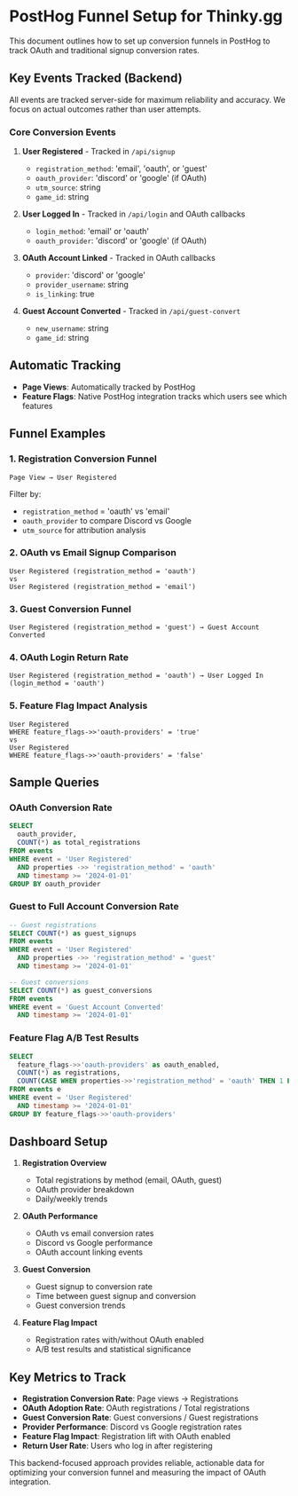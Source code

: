 # PostHog Funnel Setup for Thinky.gg

This document outlines how to set up conversion funnels in PostHog to track OAuth and traditional signup conversion rates.

## Key Events Tracked (Backend)

All events are tracked server-side for maximum reliability and accuracy. We focus on actual outcomes rather than user attempts.

### Core Conversion Events

1. **User Registered** - Tracked in `/api/signup`
   - `registration_method`: 'email', 'oauth', or 'guest'
   - `oauth_provider`: 'discord' or 'google' (if OAuth)
   - `utm_source`: string
   - `game_id`: string

2. **User Logged In** - Tracked in `/api/login` and OAuth callbacks
   - `login_method`: 'email' or 'oauth'
   - `oauth_provider`: 'discord' or 'google' (if OAuth)

3. **OAuth Account Linked** - Tracked in OAuth callbacks
   - `provider`: 'discord' or 'google'
   - `provider_username`: string
   - `is_linking`: true

4. **Guest Account Converted** - Tracked in `/api/guest-convert`
   - `new_username`: string
   - `game_id`: string

## Automatic Tracking

- **Page Views**: Automatically tracked by PostHog
- **Feature Flags**: Native PostHog integration tracks which users see which features

## Funnel Examples

### 1. Registration Conversion Funnel
```
Page View → User Registered
```

Filter by:
- `registration_method` = 'oauth' vs 'email'
- `oauth_provider` to compare Discord vs Google
- `utm_source` for attribution analysis

### 2. OAuth vs Email Signup Comparison
```
User Registered (registration_method = 'oauth')
vs
User Registered (registration_method = 'email')
```

### 3. Guest Conversion Funnel
```
User Registered (registration_method = 'guest') → Guest Account Converted
```

### 4. OAuth Login Return Rate
```
User Registered (registration_method = 'oauth') → User Logged In (login_method = 'oauth')
```

### 5. Feature Flag Impact Analysis
```
User Registered
WHERE feature_flags->>'oauth-providers' = 'true'
vs
User Registered  
WHERE feature_flags->>'oauth-providers' = 'false'
```

## Sample Queries

### OAuth Conversion Rate
```sql
SELECT 
  oauth_provider,
  COUNT(*) as total_registrations
FROM events 
WHERE event = 'User Registered' 
  AND properties ->> 'registration_method' = 'oauth'
  AND timestamp >= '2024-01-01'
GROUP BY oauth_provider
```

### Guest to Full Account Conversion Rate
```sql
-- Guest registrations
SELECT COUNT(*) as guest_signups
FROM events 
WHERE event = 'User Registered' 
  AND properties ->> 'registration_method' = 'guest'
  AND timestamp >= '2024-01-01'

-- Guest conversions  
SELECT COUNT(*) as guest_conversions
FROM events 
WHERE event = 'Guest Account Converted'
  AND timestamp >= '2024-01-01'
```

### Feature Flag A/B Test Results
```sql
SELECT 
  feature_flags->>'oauth-providers' as oauth_enabled,
  COUNT(*) as registrations,
  COUNT(CASE WHEN properties->>'registration_method' = 'oauth' THEN 1 END) as oauth_registrations
FROM events e
WHERE event = 'User Registered'
  AND timestamp >= '2024-01-01'
GROUP BY feature_flags->>'oauth-providers'
```

## Dashboard Setup

1. **Registration Overview**
   - Total registrations by method (email, OAuth, guest)
   - OAuth provider breakdown
   - Daily/weekly trends

2. **OAuth Performance**
   - OAuth vs email conversion rates
   - Discord vs Google performance
   - OAuth account linking events

3. **Guest Conversion**
   - Guest signup to conversion rate
   - Time between guest signup and conversion
   - Guest conversion trends

4. **Feature Flag Impact**
   - Registration rates with/without OAuth enabled
   - A/B test results and statistical significance

## Key Metrics to Track

- **Registration Conversion Rate**: Page views → Registrations
- **OAuth Adoption Rate**: OAuth registrations / Total registrations  
- **Guest Conversion Rate**: Guest conversions / Guest registrations
- **Provider Performance**: Discord vs Google registration rates
- **Feature Flag Impact**: Registration lift with OAuth enabled
- **Return User Rate**: Users who log in after registering

This backend-focused approach provides reliable, actionable data for optimizing your conversion funnel and measuring the impact of OAuth integration. 